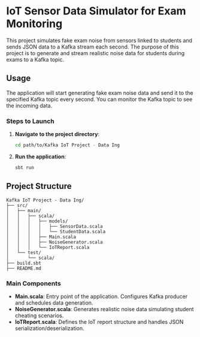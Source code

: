 
# IoT Sensor Data Simulator for Exam Monitoring

This project simulates fake exam noise from sensors linked to students and sends JSON data to a Kafka stream each second. The purpose of this project is to generate and stream realistic noise data for students during exams to a Kafka topic.

## Usage

The application will start generating fake exam noise data and send it to the specified Kafka topic every second. You can monitor the Kafka topic to see the incoming data.

### Steps to Launch

1. **Navigate to the project directory**:

    ```bash
    cd path/to/Kafka IoT Project - Data Ing
    ```

2. **Run the application**:

    ```bash
    sbt run
    ```

## Project Structure

```plaintext
Kafka IoT Project - Data Ing/
├── src/
│   ├── main/
│   │   ├── scala/
│   │   │   ├── models/
│   │   │   │   ├── SensorData.scala
│   │   │   │   └── StudentData.scala
│   │   │   ├── Main.scala
│   │   │   ├── NoiseGenerator.scala
│   │   │   └── IoTReport.scala
│   └── test/
│       └── scala/
├── build.sbt
├── README.md
```

### Main Components

- **Main.scala**: Entry point of the application. Configures Kafka producer and schedules data generation.
- **NoiseGenerator.scala**: Generates realistic noise data simulating student cheating scenarios.
- **IoTReport.scala**: Defines the IoT report structure and handles JSON serialization/deserialization.
